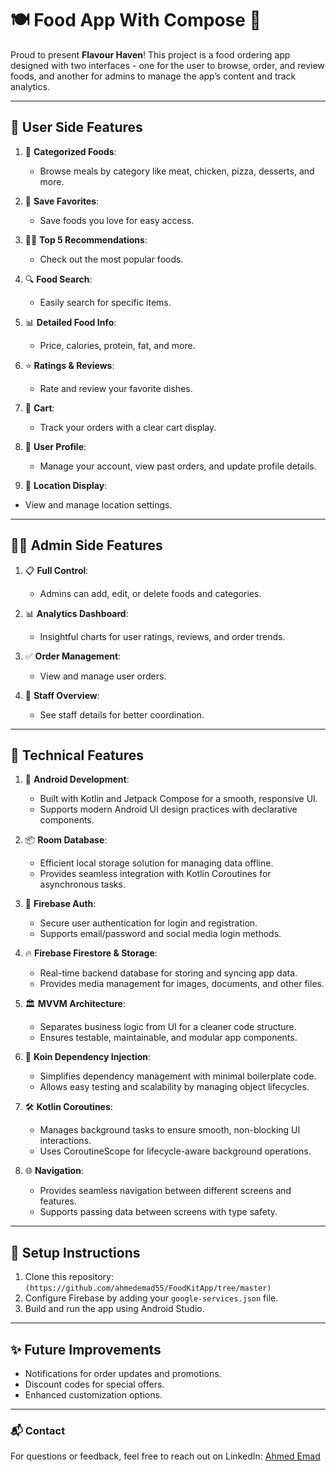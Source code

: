 # 🍽️ Food App With Compose 📲

Proud to present **Flavour Haven**! This project is a food ordering app designed with two interfaces - one for the user to browse, order, and review foods, and another for admins to manage the app’s content and track analytics.

---

## 🌟 User Side Features
1. 🔢 **Categorized Foods**:
    - Browse meals by category like meat, chicken, pizza, desserts, and more.

3. 💖 **Save Favorites**:
   - Save foods you love for easy access.

4. 🧑‍🍳 **Top 5 Recommendations**:
   - Check out the most popular foods.

5. 🔍 **Food Search**:
   - Easily search for specific items.

6. 📊 **Detailed Food Info**:
   - Price, calories, protein, fat, and more.

7. ⭐ **Ratings & Reviews**:
   - Rate and review your favorite dishes.

8. 🛒 **Cart**:
   - Track your orders with a clear cart display.

9. 👤 **User Profile**:
   - Manage your account, view past orders, and update profile details.

10. 📍 **Location Display**:
   - View and manage location settings.

---
  
## 👨‍💼 Admin Side Features
1. 📋 **Full Control**:
   - Admins can add, edit, or delete foods and categories.

2. 📊 **Analytics Dashboard**:
   - Insightful charts for user ratings, reviews, and order trends.

3. ✅ **Order Management**:
   - View and manage user orders.

4. 👥 **Staff Overview**:
   - See staff details for better coordination.

---

## 🔧 Technical Features
1. 📱 **Android Development**:
   - Built with Kotlin and Jetpack Compose for a smooth, responsive UI.
   - Supports modern Android UI design practices with declarative components.

2. 📦 **Room Database**:
   - Efficient local storage solution for managing data offline.
   - Provides seamless integration with Kotlin Coroutines for asynchronous tasks.

3. 🔑 **Firebase Auth**:
   - Secure user authentication for login and registration.
   - Supports email/password and social media login methods.

4. 🔥 **Firebase Firestore & Storage**:
   - Real-time backend database for storing and syncing app data.
   - Provides media management for images, documents, and other files.

5. 🏛 **MVVM Architecture**:
   - Separates business logic from UI for a cleaner code structure.
   - Ensures testable, maintainable, and modular app components.

6. 🧩 **Koin Dependency Injection**:
   - Simplifies dependency management with minimal boilerplate code.
   - Allows easy testing and scalability by managing object lifecycles.

7. 🛠 **Kotlin Coroutines**:
   - Manages background tasks to ensure smooth, non-blocking UI interactions.
   - Uses CoroutineScope for lifecycle-aware background operations.

8. 🌐 **Navigation**:
   - Provides seamless navigation between different screens and features.
   - Supports passing data between screens with type safety.

---
  
## 📲 Setup Instructions
1. Clone this repository: `(https://github.com/ahmedemad55/FoodKitApp/tree/master)`
2. Configure Firebase by adding your `google-services.json` file.
3. Build and run the app using Android Studio.

---

## ✨ Future Improvements
- Notifications for order updates and promotions.
- Discount codes for special offers.
- Enhanced customization options.

---

### 📬 Contact
For questions or feedback, feel free to reach out on LinkedIn: [Ahmed Emad](https://www.linkedin.com/in/ahmed-emad-%F0%9F%87%B5%F0%9F%87%B8-010a52262/)
